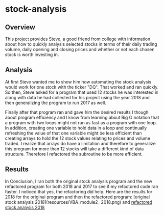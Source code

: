 # stock-analysis

## Overview

This project provides Steve, a good friend from college with information about how to quickly analysis selected stocks in terms of their daily trading volume, daily opening and closing prices and whether or not each chosen stock is worth investing in.

## Analysis 
At first Steve wanted me to show him how automating the stock analysis would work for one stock with the ticker "DQ". That worked and ran quickly.
So then, Steve asked for a program that used 12 stocks he was interested in along with data he had collected for his project using the year 2018 and then generalizing the program to run 2017 as well. 

Finally after that program ran and gave him the desired results I though about program efficiency and I know from learning about Big O notation that a program with two loops might not run as fast as a program with one loop. In addition, creating one variable to hold data in a loop and continually refreshing the value of that one variable might be less efficient than creating arrays to hold the 12 stock values relating to prices and volume traded. I realize that arrays do have a limitation and therefore to generalize this program for more than 12 stocks will take a different kind of data structure. Therefore I refactored the subroutine to be more efficient.

## Results
In Conclusion, I ran both the original stock analysis program and the new refactored program for both 2018 and 2017 to see if my refactored code ran faster. I noticed that yes, the refactoring did help. 
Here are the results for 2018 for the original program and then the refactored program: 
[original stock analysis 2018](resources/VBA_module2_ 2018.png)   and
[refactored stock analysis 2018](resources/VBA_Challenge.png)

